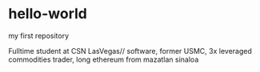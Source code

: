 # hello-world

my first repository

Fulltime student at CSN LasVegas// software, former USMC, 3x leveraged commodities trader, long ethereum from mazatlan sinaloa
